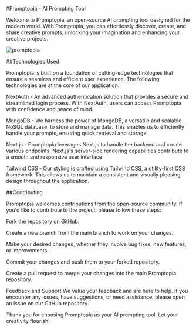 #Promptopia - AI Prompting Tool

Welcome to Promptopia, an open-source AI prompting tool designed for the modern world. With Promptopia, you can effortlessly discover, create, and share creative prompts, unlocking your imagination and enhancing your creative projects.

![promptopia](https://github.com/wasimtayyan/promptopia/assets/127048388/fd21ebc0-a1fa-4e8d-bc6c-73af46f52102)

##Technologies Used


Promptopia is built on a foundation of cutting-edge technologies that ensure a seamless and efficient user experience. The following technologies are at the core of our application:

NextAuth - An advanced authentication solution that provides a secure and streamlined login process. With NextAuth, users can access Promptopia with confidence and peace of mind.

MongoDB - We harness the power of MongoDB, a versatile and scalable NoSQL database, to store and manage data. This enables us to efficiently handle your prompts, ensuring quick retrieval and storage.

Next.js - Promptopia leverages Next.js to handle the backend and create various endpoints. Next.js's server-side rendering capabilities contribute to a smooth and responsive user interface.

Tailwind CSS - Our styling is crafted using Tailwind CSS, a utility-first CSS framework. This allows us to maintain a consistent and visually pleasing design throughout the application.


##Contributing

Promptopia welcomes contributions from the open-source community. If you'd like to contribute to the project, please follow these steps:

Fork the repository on GitHub.

Create a new branch from the main branch to work on your changes.

Make your desired changes, whether they involve bug fixes, new features, or improvements.

Commit your changes and push them to your forked repository.

Create a pull request to merge your changes into the main Promptopia repository.

Feedback and Support
We value your feedback and are here to help. If you encounter any issues, have suggestions, or need assistance, please open an issue on our GitHub repository.

Thank you for choosing Promptopia as your AI prompting tool. Let your creativity flourish!
